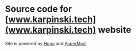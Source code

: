 # Source code for [www.karpinski.tech](www.karpinski.tech) website
Site is powered by [Hugo](https://gohugo.io/) and [PaperMod](https://github.com/adityatelange/hugo-PaperMod)